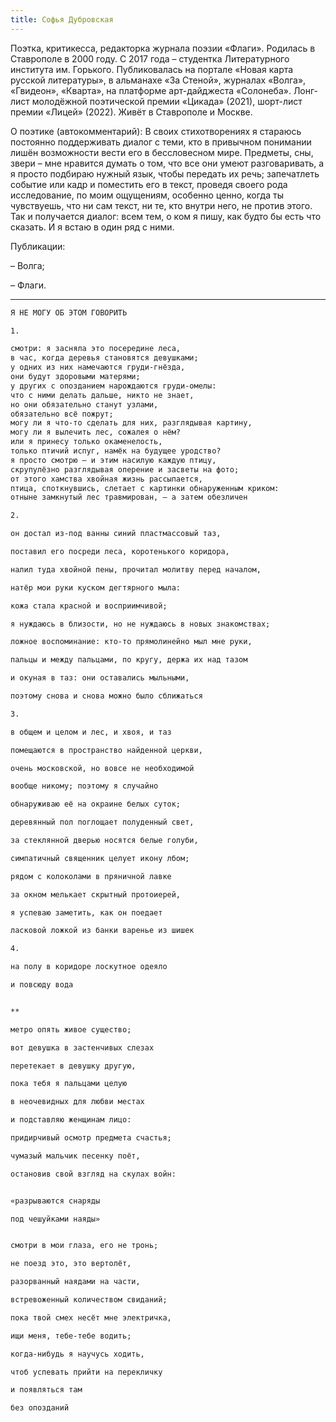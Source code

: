 ```yaml
---
title: Софья Дубровская
---
```


Поэтка, критикесса, редакторка журнала поэзии «Флаги». Родилась в Ставрополе в 2000 году. С 2017 года – студентка Литературного института им. Горького. Публиковалась на портале «Новая карта русской литературы», в альманахе «За Стеной», журналах «Волга», «Гвидеон», «Кварта», на платформе арт-дайджеста «Солонеба». Лонг-лист молодёжной поэтической премии «Цикада» (2021), шорт-лист премии «Лицей» (2022). Живёт в Ставрополе и Москве.

О поэтике (автокомментарий):
В своих стихотворениях я стараюсь постоянно поддерживать диалог с теми, кто в привычном понимании лишён возможности вести его в бессловесном мире. Предметы, сны, звери – мне нравится думать о том, что все они умеют разговаривать, а я просто подбираю нужный язык, чтобы передать их речь; запечатлеть событие или кадр и поместить его в текст, проведя своего рода исследование, по моим ощущениям, особенно ценно, когда ты чувствуешь, что ни сам текст, ни те, кто внутри него, не против этого. Так и получается диалог: всем тем, о ком я пишу, как будто бы есть что сказать. И я встаю в один ряд с ними.

Публикации:

– Волга;

– Флаги.
***
```html
Я НЕ МОГУ ОБ ЭТОМ ГОВОРИТЬ

1. 

смотри: я засняла это посередине леса,
в час, когда деревья становятся девушками;
у одних из них намечаются груди-гнёзда,
они будут здоровыми матерями;
у других с опозданием нарождаются груди-омелы:
что с ними делать дальше, никто не знает,
но они обязательно станут узлами,
обязательно всё пожрут;
могу ли я что-то сделать для них, разглядывая картину,
могу ли я вылечить лес, сожалея о нём?
или я принесу только окаменелость,
только птичий испуг, намёк на будущее уродство?
я просто смотрю – и этим насилую каждую птицу,
скрупулёзно разглядывая оперение и засветы на фото;
от этого хамства хвойная жизнь рассыпается,
птица, споткнувшись, слетает с картинки обнаруженным криком:
отныне замкнутый лес травмирован, – а затем обезличен

2.

он достал из-под ванны синий пластмассовый таз,

поставил его посреди леса, коротенького коридора,

налил туда хвойной пены, прочитал молитву перед началом,

натёр мои руки куском дегтярного мыла:

кожа стала красной и восприимчивой;

я нуждаюсь в близости, но не нуждаюсь в новых знакомствах;

ложное воспоминание: кто-то прямолинейно мыл мне руки,

пальцы и между пальцами, по кругу, держа их над тазом

и окуная в таз: они оставались мыльными,

поэтому снова и снова можно было сближаться

3.

в общем и целом и лес, и хвоя, и таз

помещаются в пространство найденной церкви,

очень московской, но вовсе не необходимой

вообще никому; поэтому я случайно

обнаруживаю её на окраине белых суток;

деревянный пол поглощает полуденный свет,

за стеклянной дверью носятся белые голуби,

симпатичный священник целует икону лбом;

рядом с колоколами в пряничной лавке

за окном мелькает скрытный протоиерей,

я успеваю заметить, как он поедает

ласковой ложкой из банки варенье из шишек

4.

на полу в коридоре лоскутное одеяло

и повсюду вода


**

метро опять живое существо;

вот девушка в застенчивых слезах

перетекает в девушку другую,

пока тебя я пальцами целую

в неочевидных для любви местах

и подставляю женщинам лицо:

придирчивый осмотр предмета счастья;

чумазый мальчик песенку поёт,

остановив свой взгляд на скулах войн:


«разрываются снаряды

под чешуйками наяды»


смотри в мои глаза, его не тронь;

не поезд это, это вертолёт,

разорванный наядами на части,

встревоженный количеством свиданий;

пока твой смех несёт мне электричка,

ищи меня, тебе-тебе водить;

когда-нибудь я научусь ходить,

чтоб успевать прийти на перекличку

и появляться там

без опозданий
```